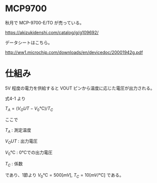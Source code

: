 # MCP9700

秋月で MCP-9700-E/TO が売っている。

https://akizukidenshi.com/catalog/g/g109692/

データシートはこちら。

http://ww1.microchip.com/downloads/en/devicedoc/20001942g.pdf

# 仕組み

5V 程度の電力を供給すると VOUT ピンから温度に応じた電圧が出力される。

式4-1 より

$` T_A = (V_OUT-V_0℃)/T_C `$

ここで

$` T_A `$ : 測定温度

$` V_OUT `$ : 出力電圧

$` V_0℃ `$ : 0℃での出力電圧

$` T_C `$ : 係数 

であり、1節より $` V_0℃ = 500[mV] `$, $` T_C = 10[mV/℃] `$ である。 
